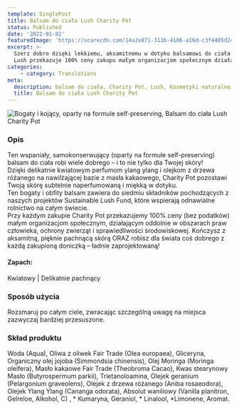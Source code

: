 ```yaml
---
template: SinglePost
title: Balsam do ciała Lush Charity Pot
status: Published
date: '2022-01-02'
featuredImage: 'https://ucarecdn.com/14a2e871-311b-4106-a16d-c3f4405d2465/'
excerpt: >-
  Szerz dobro dzięki lekkiemu, aksamitnemu w dotyku balsamowi do ciała Charity Pot, o delikatnym kwiatowym zapachu.
  Lush przekazuje 100% ceny zakupu małym organizacjom społecznym działającym oddolnie.
categories:
    - category: Translations
meta:
  description: balsam do ciała, Charity Pot, Lush, Kosmetyki naturalne, formuła self-preserving, kosmetyki samokonserwujące
  title: Balsam do ciała Lush Charity Pot
---
```

![Bogaty i kojący, oparty na formule self-preserving, Balsam do ciała Lush Charity Pot](https://ucarecdn.com/14a2e871-311b-4106-a16d-c3f4405d2465/ "Balsam do ciała Lush Charity Pot")

### Opis
Ten wspaniały, samokonserwujący (oparty na formule self-preserving) balsam do ciała robi wiele dobrego – i to nie tylko dla Twojej skóry!<br>
Dzięki delikatnie kwiatowym perfumom ylang ylang i olejkom z drzewa różanego na nawilżającej bazie z masła kakaowego, Charity Pot pozostawi Twoją skórę subtelnie naperfumowaną i miękką w dotyku.<br>
Ten bogaty i obfity balsam zawiera do siedmiu składników pochodzących z naszych projektów Sustainable Lush Fund, które wspierają odnawialne rolnictwo na całym świecie.<br>
Przy każdym zakupie Charity Pot przekazujemy 100% ceny (bez podatków) małym organizacjom społecznym, działającym oddolnie w obszarach praw człowieka, ochrony zwierząt i sprawiedliwości środowiskowej.
Kończysz z aksamitną, pięknie pachnącą skórą ORAZ robisz dla świata coś dobrego z każdą zakupioną doniczką – ładnie zaprojektowaną!

#### Zapach:
Kwiatowy | Delikatnie pachnący

### Sposób użycia
Rozsmaruj po całym ciele, zwracając szczególną uwagę na miejsca zazwyczaj bardziej przesuszone.

### Skład produktu
Woda (Aqua), Oliwa z oliwek Fair Trade (Olea europaea), Gliceryna, Organiczny olej jojoba (Simmondsia chinensis), Olej Moringa (Moringa oleifera), Masło kakaowe Fair Trade (Theobroma Cacao), Kwas stearynowy Masło (Butyrospermum parkii), Trietanoloamina, Olejek geranium (Pelargonium graveolens), Olejek z drzewa różanego (Aniba rosaeodora), Olejek Ylang Ylang (Cananga odorata), Absolut waniliowy (Vanilla planitron, Gelreloe, Alkohol, C) , * Kumaryna, Geraniol, * Linalool, *Limonene, Aromat.
